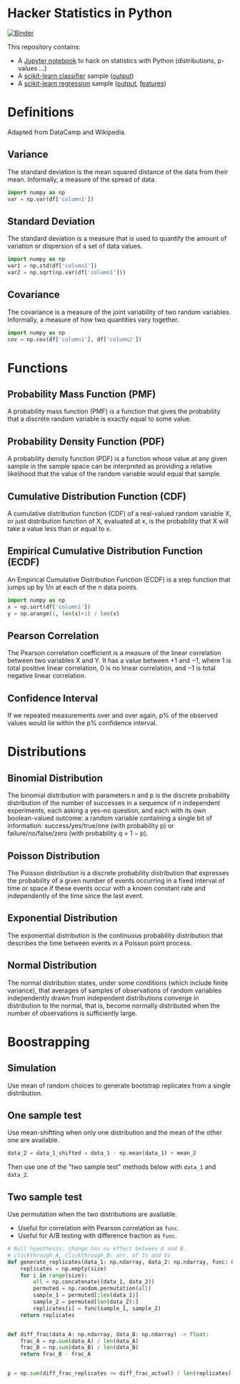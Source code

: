 # Hacker Statistics in Python

[![Binder](https://img.shields.io/badge/binder-iris.ipynb-green.svg)](https://mybinder.org/v2/gh/cbismuth/hacker-stats/master?filepath=iris.ipynb)

This repository contains:

* A [Jupyter notebook](iris.ipynb) to hack on statistics with Python (distributions, p-values ...)
* A [scikit-learn classifier](classifier.py) sample ([output](classifier.png))
* A [scikit-learn regression](regression.py) sample ([output](regression.png), [features](lasso.png))

# Definitions

Adapted from DataCamp and Wikipedia.

## Variance

The standard deviation is the mean squared distance of the data from their mean. Informally, a measure of the spread of data.

```python
import numpy as np
var = np.var(df['column1'])
```

## Standard Deviation

The standard deviation is a measure that is used to quantify the amount of variation or dispersion of a set of data values.

```python
import numpy as np
var1 = np.std(df['column1'])
var2 = np.sqrt(np.var(df['column1']))
```

## Covariance

The covariance is a measure of the joint variability of two random variables. Informally, a measure of how two quantities vary together.

```python
import numpy as np
cov = np.cov(df['column1'], df['column2'])
```

# Functions

## Probability Mass Function (PMF)

A probability mass function (PMF) is a function that gives the probability that a discrete random variable is exactly equal to some value.

## Probability Density Function (PDF)

A probability density function (PDF) is a function whose value at any given sample in the sample space can be interpreted as providing a relative likelihood that the value of the random variable would equal that sample.

## Cumulative Distribution Function (CDF)

A cumulative distribution function (CDF) of a real-valued random variable X, or just distribution function of X, evaluated at x, is the probability that X will take a value less than or equal to x.

## Empirical Cumulative Distribution Function (ECDF)

An Empirical Cumulative Distribution Function (ECDF) is a step function that jumps up by 1/n at each of the n data points.

```python
import numpy as np
x = np.sort(df['column1'])
y = np.arange(1, len(x)+1) / len(x)
```

## Pearson Correlation

The Pearson correlation coefficient is a measure of the linear correlation between two variables X and Y. It has a value between +1 and −1, where 1 is total positive linear correlation, 0 is no linear correlation, and −1 is total negative linear correlation.

## Confidence Interval

If we repeated measurements over and over again, p% of the observed values would lie within the p% confidence interval.

# Distributions

## Binomial Distribution

The binomial distribution with parameters n and p is the discrete probability distribution of the number of successes in a sequence of n independent experiments, each asking a yes–no question, and each with its own boolean-valued outcome: a random variable containing a single bit of information: success/yes/true/one (with probability p) or failure/no/false/zero (with probability q = 1 − p).

## Poisson Distribution

The Poisson distribution is a discrete probability distribution that expresses the probability of a given number of events occurring in a fixed interval of time or space if these events occur with a known constant rate and independently of the time since the last event.

## Exponential Distribution

The exponential distribution is the continuous probability distribution that describes the time between events in a Poisson point process.

## Normal Distribution

The normal distribution states, under some conditions (which include finite variance), that averages of samples of observations of random variables independently drawn from independent distributions converge in distribution to the normal, that is, become normally distributed when the number of observations is sufficiently large.

# Boostrapping

## Simulation

Use mean of random choices to generate bootstrap replicates from a single distribution.

## One sample test

Use mean-shiftting when only one distribution and the mean of the other one are available.

```python
data_2 = data_1_shifted = data_1 - np.mean(data_1) + mean_2
```

Then use one of the "two sample test" methods below with `data_1` and `data_2`.

## Two sample test

Use permutation when the two distributions are available.

* Useful for correlation with Pearson correlation as `func`.
* Useful for A/B testing with difference fraction as `func`.

```python
# Null hypothesis: change has no effect between A and B.
# clickthrough_A, clickthrough_B: arr. of 1s and 0s
def generate_replicates(data_1: np.ndarray, data_2: np.ndarray, func: Callable[[np.ndarray, np.ndarray], float], size: int=1) -> np.ndarray:
    replicates = np.empty(size)
    for i in range(size):
        all = np.concatenate((data_1, data_2))
        permuted = np.random.permutation(all)
        sample_1 = permuted[:len(data_1)]
        sample_2 = permuted[len(data_2):]
        replicates[i] = func(sample_1, sample_2)
    return replicates


def diff_frac(data_A: np.ndarray, data_B: np.ndarray) -> float:
    frac_A = np.sum(data_A) / len(data_A)
    frac_B = np.sum(data_B) / len(data_B)
    return frac_B - frac_A


p = np.sum(diff_frac_replicates >= diff_frac_actual) / len(replicates)
```
